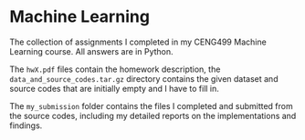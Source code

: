 # Machine Learning
The collection of assignments I completed in my CENG499 Machine Learning course. All answers are in Python.


The `hwX.pdf` files contain the homework description, the `data_and_source_codes.tar.gz` directory contains the given dataset and source codes that are initially empty and I have to fill in.

The `my_submission` folder contains the files I completed and submitted from the source codes, including my detailed reports on the implementations and findings.
